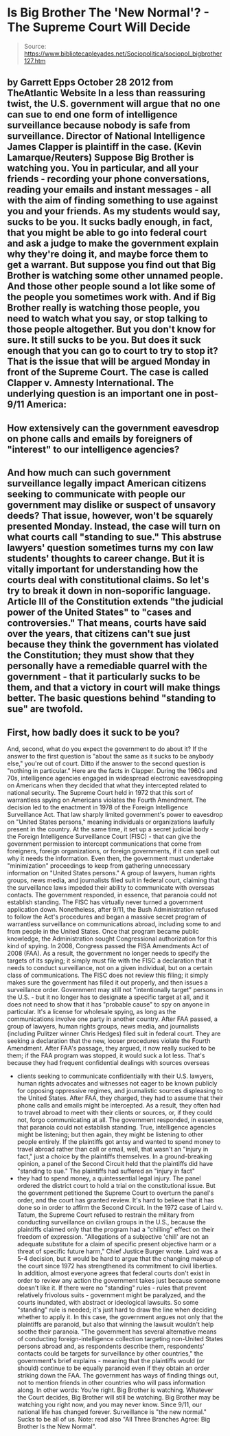 # Is Big Brother The 'New Normal'? - The Supreme Court Will Decide

> Source: https://www.bibliotecapleyades.net/Sociopolitica/sociopol_bigbrother127.htm

by Garrett Epps
October 28 2012
from
TheAtlantic Website
In a less than reassuring twist,
the U.S. government will argue that no one
can sue to end one form of intelligence
surveillance
because nobody is safe from surveillance.
Director of National
Intelligence James Clapper
is plaintiff in the case.
(Kevin Lamarque/Reuters)
Suppose Big Brother is watching you. You in
particular, and all your friends - recording your phone conversations,
reading your emails and instant messages - all with the aim of finding
something to use against you and your friends.
As my students would say, sucks to be you. It
sucks badly enough, in fact, that you might be able to go into federal court
and ask a judge to make the government explain why they're doing it, and
maybe force them to get a warrant.
But suppose you find out that Big Brother is
watching some other unnamed people. And those other people sound a lot like
some of the people you sometimes work with. And if Big Brother really is
watching those people, you need to watch what you say, or stop talking to
those people altogether. But you don't know for sure.
It still sucks to be you. But does it suck
enough that you can go to court to try to stop it? That is the issue that
will be argued Monday in front of the Supreme Court.
The case is called
Clapper v. Amnesty International.
The underlying question is an important one in
post-9/11 America:
-
How extensively can the government
eavesdrop on phone calls and emails by foreigners of "interest" to
our intelligence agencies?
-
And how much can such government
surveillance legally impact American citizens seeking to communicate
with people our government may dislike or suspect of unsavory deeds?
That issue, however, won't be squarely presented
Monday.
Instead, the case will turn on what courts call
"standing to sue." This abstruse lawyers' question sometimes turns my con
law students' thoughts to career change. But it is vitally important for
understanding how the courts deal with constitutional claims.
So let's try to break it down in non-soporific
language.
Article III of the Constitution extends "the
judicial power of the United States" to "cases and controversies."
That means, courts have said over the years,
that citizens can't sue just because they think the government has violated
the Constitution; they must show that they personally have a remediable
quarrel with the government - that it particularly sucks to be them, and
that a victory in court will make things better.
The basic questions behind "standing to sue" are
twofold.
-
First, how badly does it suck to be you?
-
And, second, what do you expect the
government to do about it? If the answer to the first question is
"about the same as it sucks to be anybody else," you're out of
court.
Ditto if the answer to the second question is
"nothing in particular."
Here are the facts in Clapper.
During the 1960s and 70s, intelligence agencies
engaged in widespread electronic eavesdropping on Americans when they
decided that what they intercepted related to national security. The Supreme
Court
held in 1972 that this sort of warrantless spying on Americans violates
the Fourth Amendment.
The decision led to the enactment in 1978 of the
Foreign
Intelligence Surveillance Act.
That law sharply limited government's power to
eavesdrop on "United States persons," meaning individuals or organizations
lawfully present in the country. At the same time, it set up a secret
judicial body - the Foreign Intelligence Surveillance Court (FISC) - that
can give the government permission to intercept communications that come
from foreigners, foreign organizations, or foreign governments, if it can
spell out why it needs the information.
Even then, the government must undertake
"minimization" proceedings to keep from gathering unnecessary information on
"United States persons."
A group of lawyers, human rights groups, news
media, and journalists
filed suit in federal court, claiming that the
surveillance laws
impeded their ability to communicate with
overseas contacts.
The government responded, in essence,
that paranoia could not establish standing.
The FISC has virtually never turned a government
application down.
Nonetheless, after 9/11, the Bush Administration
refused to follow the Act's procedures and began a massive secret program of
warrantless surveillance on communications abroad, including some to and
from people in the United States.
Once that program became public knowledge, the
Administration sought Congressional authorization for this kind of spying.
In 2008, Congress passed the
FISA
Amendments Act of 2008 (FAA).
As a result, the government no longer needs to
specify the targets of its spying; it simply must file with the FISC a
declaration that it needs to conduct surveillance, not on a given
individual, but on a certain class of communications. The FISC does not
review this filing; it simply makes sure the government has filled it out
properly, and then issues a surveillance order.
Government may still not "intentionally target"
persons in the U.S. - but it no longer has to designate a specific target at
all, and it does not need to show that it has "probable cause" to spy on
anyone in particular.
It's a license for wholesale spying, as long as the
communications involve one party in another country.
After FAA passed, a group of lawyers, human
rights groups, news media, and journalists (including Pulitzer winner
Chris Hedges) filed suit
in federal court. They are seeking a declaration that the new, looser
procedures violate the Fourth Amendment.
After FAA's passage, they argued, it now really
sucked to be them; if the FAA program was stopped, it would suck a lot less.
That's because they had frequent confidential dealings with sources overseas
- clients seeking to communicate confidentially with their U.S. lawyers,
human rights advocates and witnesses not eager to be known publicly for
opposing oppressive regimes, and journalistic sources displeasing to the
United States.
After FAA, they charged, they had to assume that
their phone calls and emails might be intercepted. As a result, they often
had to travel abroad to meet with their clients or sources, or, if they
could not, forgo communicating at all.
The government responded, in essence, that
paranoia could not establish standing. True, intelligence agencies might be
listening; but then again, they might be listening to other people entirely.
If the plaintiffs got antsy and wanted to spend money to travel abroad
rather than call or email, well, that wasn't an "injury in fact," just a
choice by the plaintiffs themselves.
In a ground-breaking opinion, a panel of the
Second Circuit
held that the plaintiffs did have "standing to sue."
The plaintiffs had suffered an "injury in fact"
- they had to spend money, a quintessential legal injury. The panel ordered
the district court to hold a trial on the constitutional issue. But the
government petitioned the Supreme Court to overturn the panel's order, and
the court has granted review.
It's hard to believe that it has done so in
order to affirm the Second Circuit.
In the 1972 case of
Laird v.
Tatum, the Supreme Court refused to restrain the military from
conducting surveillance on civilian groups in the U.S., because the
plaintiffs claimed only that the program had a "chilling" effect on their
freedom of expression.
"Allegations of a subjective 'chill' are not
an adequate substitute for a claim of specific present objective harm or
a threat of specific future harm," Chief Justice Burger wrote.
Laird was a 5-4 decision, but it would be
hard to argue that the changing makeup of the court since 1972 has
strengthened its commitment to civil liberties.
In addition, almost everyone agrees that federal
courts don't exist in order to review any action the government takes
just because someone doesn't like it. If there were no "standing" rules -
rules that prevent relatively frivolous suits - government might be
paralyzed, and the courts inundated, with abstract or ideological lawsuits.
So some "standing" rule is needed; it's just
hard to draw the line when deciding whether to apply it.
In this case, the government argues not only
that the plaintiffs are paranoid, but also that winning the lawsuit wouldn't
help soothe their paranoia.
"The government has several alternative
means of conducting foreign-intelligence collection targeting non-United
States persons abroad and, as respondents describe them, respondents'
contacts could be targets for surveillance by other countries," the
government's
brief explains - meaning that the plaintiffs would (or should)
continue to be equally paranoid even if they obtain an order striking
down the FAA.
The government has ways of finding things out,
not to mention friends in other countries who will pass information along.
In other words: You're right. Big Brother is
watching.
Whatever the Court decides, Big Brother will
still be watching. Big Brother may be watching you right now, and you may
never know. Since 9/11, our national life has changed forever.
Surveillance
is "the new normal." Sucks to be all of us.
Note: read also "All
Three Branches Agree: Big Brother Is the New Normal".

